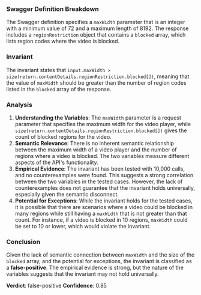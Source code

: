 ### Swagger Definition Breakdown
The Swagger definition specifies a `maxWidth` parameter that is an integer with a minimum value of 72 and a maximum length of 8192. The response includes a `regionRestriction` object that contains a `blocked` array, which lists region codes where the video is blocked. 

### Invariant
The invariant states that `input.maxWidth > size(return.contentDetails.regionRestriction.blocked[])`, meaning that the value of `maxWidth` should be greater than the number of region codes listed in the `blocked` array of the response. 

### Analysis
1. **Understanding the Variables**: The `maxWidth` parameter is a request parameter that specifies the maximum width for the video player, while `size(return.contentDetails.regionRestriction.blocked[])` gives the count of blocked regions for the video. 
2. **Semantic Relevance**: There is no inherent semantic relationship between the maximum width of a video player and the number of regions where a video is blocked. The two variables measure different aspects of the API's functionality. 
3. **Empirical Evidence**: The invariant has been tested with 10,000 calls, and no counterexamples were found. This suggests a strong correlation between the two variables in the tested cases. However, the lack of counterexamples does not guarantee that the invariant holds universally, especially given the semantic disconnect. 
4. **Potential for Exceptions**: While the invariant holds for the tested cases, it is possible that there are scenarios where a video could be blocked in many regions while still having a `maxWidth` that is not greater than that count. For instance, if a video is blocked in 10 regions, `maxWidth` could be set to 10 or lower, which would violate the invariant. 

### Conclusion
Given the lack of semantic connection between `maxWidth` and the size of the `blocked` array, and the potential for exceptions, the invariant is classified as a **false-positive**. The empirical evidence is strong, but the nature of the variables suggests that the invariant may not hold universally. 

**Verdict**: false-positive
**Confidence**: 0.85
